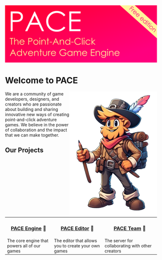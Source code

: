 ![banner](https://raw.githubusercontent.com/pace-kit/.github/main/profile/banner_free.png)

<!--

**Here are some ideas to get you started:**

🙋‍♀️ A short introduction - what is your organization all about?
🌈 Contribution guidelines - how can the community get involved?
👩‍💻 Useful resources - where can the community find your docs? Is there anything else the community should know?
🍿 Fun facts - what does your team eat for breakfast?
🧙 Remember, you can do mighty things with the power of [Markdown](https://docs.github.com/github/writing-on-github/getting-started-with-writing-and-formatting-on-github/basic-writing-and-formatting-syntax)
-->

<h1>Welcome to PACE</h1>

<img alt="mascot" src="https://raw.githubusercontent.com/pace-kit/.github/main/profile/mascot_standing.png" align="right" width="290px">

<div align="left">
	<p>We are a community of game developers, designers, and creators who are passionate about building and sharing innovative new ways of creating point-and-click adventure games. We believe in the power of collaboration and the impact that we can make together.</p>
	<h2>Our Projects</h2>
	<table>
		<tr>
			<th><h3><a href="https://github.com/pace-kit/pace_core">PACE Engine</a> 🚀</h3></th>
			<th><h3><a href="https://github.com/pace-kit/pace_app">PACE Editor</a> 🎨</h3></th>
			<th><h3><a href="https://github.com/pace-kit/pace_server">PACE Team</a> 🤝</h3></th>
		</tr>
		<tr>
			<td>The core engine that powers all of our games</td>
			<td>The editor that allows you to create your own games</td>
			<td>The server for collaborating with other creators</td>
		</tr>
	</table>
</div>
